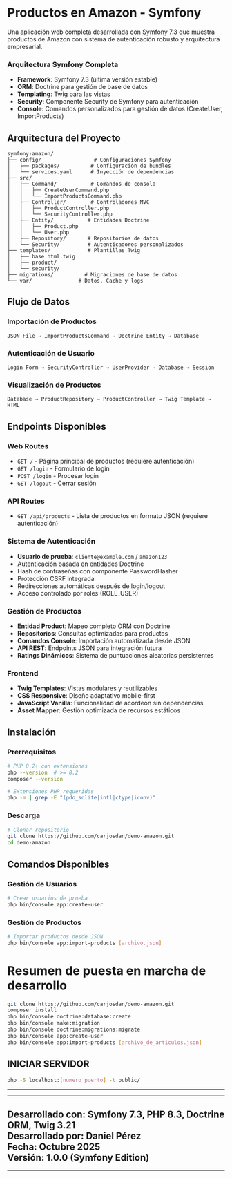 # Productos en Amazon - Symfony

Una aplicación web completa desarrollada con Symfony 7.3 que muestra productos de Amazon con sistema de autenticación robusto y arquitectura empresarial.

### **Arquitectura Symfony Completa**
- **Framework**: Symfony 7.3 (última versión estable)
- **ORM**: Doctrine para gestión de base de datos
- **Templating**: Twig para las vistas 
- **Security**: Componente Security de Symfony para autenticación
- **Console**: Comandos personalizados para gestión de datos (CreateUser, ImportProducts)

## **Arquitectura del Proyecto**
```
symfony-amazon/
├── config/                 # Configuraciones Symfony
│   ├── packages/          # Configuración de bundles
│   └── services.yaml      # Inyección de dependencias  
├── src/
│   ├── Command/           # Comandos de consola
│   │   ├── CreateUserCommand.php
│   │   └── ImportProductsCommand.php
│   ├── Controller/        # Controladores MVC
│   │   ├── ProductController.php
│   │   └── SecurityController.php
│   ├── Entity/           # Entidades Doctrine
│   │   ├── Product.php
│   │   └── User.php
│   ├── Repository/       # Repositorios de datos
│   └── Security/         # Autenticadores personalizados
├── templates/            # Plantillas Twig
│   ├── base.html.twig
│   ├── product/
│   └── security/
├── migrations/          # Migraciones de base de datos
└── var/               # Datos, Cache y logs
```
## **Flujo de Datos**
### Importación de Productos
```
JSON File → ImportProductsCommand → Doctrine Entity → Database
```
### Autenticación de Usuario
```  
Login Form → SecurityController → UserProvider → Database → Session
```
### Visualización de Productos
```
Database → ProductRepository → ProductController → Twig Template → HTML
```
## **Endpoints Disponibles**
### Web Routes
- `GET /` - Página principal de productos (requiere autenticación)
- `GET /login` - Formulario de login
- `POST /login` - Procesar login
- `GET /logout` - Cerrar sesión
### API Routes  
- `GET /api/products` - Lista de productos en formato JSON (requiere autenticación)

### **Sistema de Autenticación**
- **Usuario de prueba**: `cliente@example.com` / `amazon123`
- Autenticación basada en entidades Doctrine
- Hash de contraseñas con componente PasswordHasher
- Protección CSRF integrada
- Redirecciones automáticas después de login/logout
- Acceso controlado por roles (ROLE_USER)

### **Gestión de Productos**
- **Entidad Product**: Mapeo completo ORM con Doctrine
- **Repositorios**: Consultas optimizadas para productos
- **Comandos Console**: Importación automatizada desde JSON
- **API REST**: Endpoints JSON para integración futura
- **Ratings Dinámicos**: Sistema de puntuaciones aleatorias persistentes

### **Frontend**
- **Twig Templates**: Vistas modulares y reutilizables
- **CSS Responsive**: Diseño adaptativo mobile-first
- **JavaScript Vanilla**: Funcionalidad de acordeón sin dependencias
- **Asset Mapper**: Gestión optimizada de recursos estáticos

## **Instalación**

### Prerrequisitos
```bash
# PHP 8.2+ con extensiones
php --version  # >= 8.2
composer --version

# Extensiones PHP requeridas
php -m | grep -E "(pdo_sqlite|intl|ctype|iconv)"
```

### Descarga
```bash
# Clonar repositorio
git clone https://github.com/carjosdan/demo-amazon.git
cd demo-amazon
```
## **Comandos Disponibles**

### Gestión de Usuarios
```bash
# Crear usuarios de prueba
php bin/console app:create-user
```
### Gestión de Productos
```bash
# Importar productos desde JSON
php bin/console app:import-products [archivo.json]
```
# Resumen de puesta en marcha de desarrollo
```bash
git clone https://github.com/carjosdan/demo-amazon.git
composer install
php bin/console doctrine:database:create
php bin/console make:migration
php bin/console doctrine:migrations:migrate
php bin/console app:create-user
php bin/console app:import-products [archivo_de_articulos.json]
```
## INICIAR SERVIDOR 
```bash
php -S localhost:[numero_puerto] -t public/
```
--------------------------------------------------------------------
--------------------------------------------------------------------
**Desarrollado con**: Symfony 7.3, PHP 8.3, Doctrine ORM, Twig 3.21     
**Desarrollado por**: Daniel Pérez    
**Fecha**: Octubre 2025  
**Versión**: 1.0.0 (Symfony Edition)    
--------------------------------------------------------------------
--------------------------------------------------------------------
